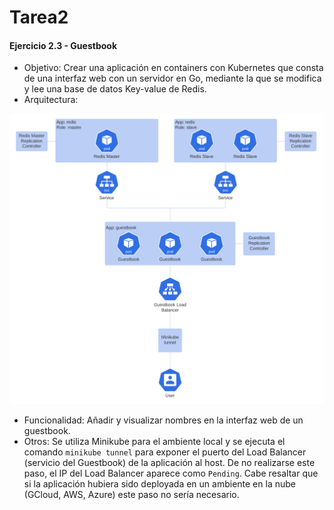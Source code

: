 # Tarea2

#### Ejercicio 2.3 - Guestbook

  * Objetivo: Crear una aplicación en containers con Kubernetes que consta de una interfaz web con un servidor en Go, mediante la que se modifica y lee una base de datos Key-value de Redis.
  * Arquitectura:

![](2.3/architecture.png)

  * Funcionalidad: Añadir y visualizar nombres en la interfaz web de un guestbook.
  * Otros: Se utiliza Minikube para el ambiente local y se ejecuta el comando `minikube tunnel` para exponer el puerto del Load Balancer (servicio del Guestbook) de la aplicación al host. De no realizarse este paso, el IP del Load Balancer aparece como `Pending`. Cabe resaltar que si la aplicación hubiera sido deployada en un ambiente en la nube (GCloud, AWS, Azure) este paso no sería necesario.

